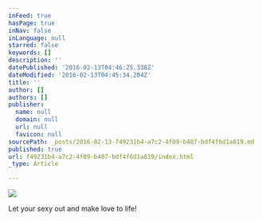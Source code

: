 ```yaml
---
inFeed: true
hasPage: true
inNav: false
inLanguage: null
starred: false
keywords: []
description: ''
datePublished: '2016-02-13T04:46:25.338Z'
dateModified: '2016-02-13T04:45:34.204Z'
title: ''
author: []
authors: []
publisher:
  name: null
  domain: null
  url: null
  favicon: null
sourcePath: _posts/2016-02-13-f49231b4-a7c2-4f09-b407-bdf4f6d1a819.md
published: true
url: f49231b4-a7c2-4f09-b407-bdf4f6d1a819/index.html
_type: Article

---
```

![](https://the-grid-user-content.s3-us-west-2.amazonaws.com/5cf239ec-11e3-4a83-bea9-0e41ae8a8e92.jpg)

Let your sexy out and make love to life!